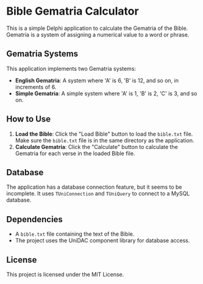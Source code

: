# Bible Gematria Calculator

This is a simple Delphi application to calculate the Gematria of the Bible. Gematria is a system of assigning a numerical value to a word or phrase.

## Gematria Systems

This application implements two Gematria systems:

*   **English Gematria**: A system where 'A' is 6, 'B' is 12, and so on, in increments of 6.
*   **Simple Gematria**: A simple system where 'A' is 1, 'B' is 2, 'C' is 3, and so on.

## How to Use

1.  **Load the Bible**: Click the "Load Bible" button to load the `bible.txt` file. Make sure the `bible.txt` file is in the same directory as the application.
2.  **Calculate Gematria**: Click the "Calculate" button to calculate the Gematria for each verse in the loaded Bible file.

## Database

The application has a database connection feature, but it seems to be incomplete. It uses `TUniConnection` and `TUniQuery` to connect to a MySQL database.

## Dependencies

*   A `bible.txt` file containing the text of the Bible.
*   The project uses the UniDAC component library for database access.

## License

This project is licensed under the MIT License.
